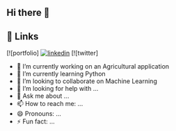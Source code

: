 ## Hi there 👋


## 🔗 Links
[![portfolio]
[![linkedin](https://img.shields.io/badge/linkedin-0A66C2?style=for-the-badge&logo=linkedin&logoColor=white)](https://www.linkedin.com/in/kimani-lyn)
[![twitter]
- 🔭 I’m currently working on an Agricultural application 
- 🌱 I’m currently learning  Python 
- 👯 I’m looking to collaborate on Machine Learning 
- 🤔 I’m looking for help with ...
- 💬 Ask me about ...
- 📫 How to reach me: ...
- 😄 Pronouns: ...
- ⚡ Fun fact: ...

